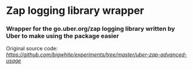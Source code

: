 # Zap logging library wrapper
### Wrapper for the go.uber.org/zap logging library written by Uber to make using the package easier

Original source code:
*https://github.com/bigwhite/experiments/tree/master/uber-zap-advanced-usage*
